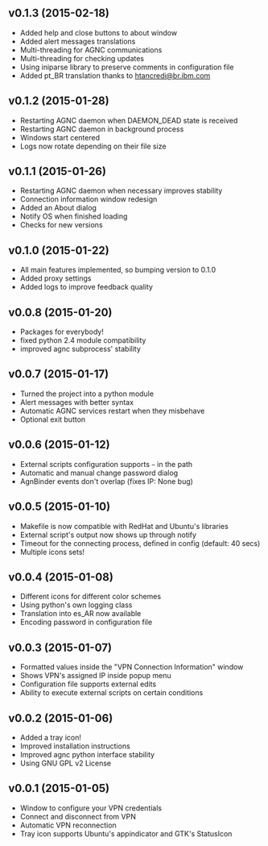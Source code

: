 ## v0.1.3 (2015-02-18)

 * Added help and close buttons to about window
 * Added alert messages translations
 * Multi-threading for AGNC communications
 * Multi-threading for checking updates
 * Using iniparse library to preserve comments in configuration file
 * Added pt_BR translation thanks to htancredi@br.ibm.com

## v0.1.2 (2015-01-28)

 * Restarting AGNC daemon when DAEMON_DEAD state is received
 * Restarting AGNC daemon in background process
 * Windows start centered
 * Logs now rotate depending on their file size

## v0.1.1 (2015-01-26)

 * Restarting AGNC daemon when necessary improves stability
 * Connection information window redesign
 * Added an About dialog
 * Notify OS when finished loading
 * Checks for new versions

## v0.1.0 (2015-01-22)

 * All main features implemented, so bumping version to 0.1.0
 * Added proxy settings
 * Added logs to improve feedback quality

## v0.0.8 (2015-01-20)

 * Packages for everybody!
 * fixed python 2.4 module compatibility
 * improved agnc subprocess' stability

## v0.0.7 (2015-01-17)

 * Turned the project into a python module
 * Alert messages with better syntax
 * Automatic AGNC services restart when they misbehave
 * Optional exit button

## v0.0.6 (2015-01-12)

 * External scripts configuration supports `~` in the path
 * Automatic and manual change password dialog
 * AgnBinder events don't overlap (fixes IP: None bug)

## v0.0.5 (2015-01-10)

 * Makefile is now compatible with RedHat and Ubuntu's libraries
 * External script's output now shows up through notify
 * Timeout for the connecting process, defined in config (default: 40 secs)
 * Multiple icons sets!

## v0.0.4 (2015-01-08)

 * Different icons for different color schemes
 * Using python's own logging class
 * Translation into es_AR now available
 * Encoding password in configuration file

## v0.0.3 (2015-01-07)

 * Formatted values inside the "VPN Connection Information" window
 * Shows VPN's assigned IP inside popup menu
 * Configuration file supports external edits
 * Ability to execute external scripts on certain conditions

## v0.0.2 (2015-01-06)

 * Added a tray icon!
 * Improved installation instructions
 * Improved agnc python interface stability
 * Using GNU GPL v2 License

## v0.0.1 (2015-01-05)

 * Window to configure your VPN credentials
 * Connect and disconnect from VPN
 * Automatic VPN reconnection
 * Tray icon supports Ubuntu's appindicator and GTK's StatusIcon
